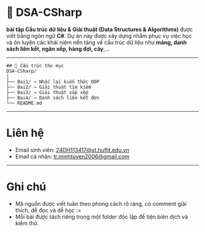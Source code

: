 # 🧠 DSA-CSharp 
**bài tập Cấu trúc dữ liệu & Giải thuật (Data Structures & Algorithms)** được viết bằng ngôn ngữ **C#**.
Dự án này được xây dựng nhằm phục vụ việc học và ôn luyện các khái niệm nền tảng về cấu trúc dữ liệu như **mảng, danh sách liên kết, ngăn xếp, hàng đợi, cây**,...

---

```
## 📂 Cấu trúc thư mục
DSA-CSharp/
│
├── Bai1/ → Nhắc lại kiến thức OOP
├── Bai2/ → Giải thuật tìm kiếm
├── Bai3/ → Giải thuật sắp xếp
├── Bai4/ → Danh sách liên kết đơn
└── README.md

```
---

# Liên hệ
- Email sinh viên: 24DH113417@st.huflit.edu.vn
- Email cá nhân: tr.minhtuyen2006@gmail.com

---

# Ghi chú
- Mã nguồn được viết tuân theo phong cách rõ ràng, có comment giải thích, dễ đọc và dễ học :>
- Mỗi bài được tách riêng trong một folder độc lập để tiện biên dịch và kiểm thử.


